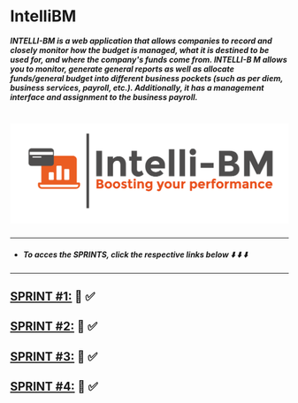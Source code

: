 # IntelliBM

***INTELLI-BM is a web application that allows companies to record and closely monitor how the budget is managed, what it is destined to be used for, and where the company's 
funds come from. INTELLI-B M allows you to monitor, generate general reports as well as allocate funds/general budget into different business pockets (such as per diem, 
business services, payroll, etc.).
Additionally, it has a management interface and assignment to the business payroll.***

# ![](https://github.com/KelvinJ1/Intelli-BM/blob/master/src/assets/intelliLogo.png)
___
- #### *To acces the SPRINTS, click the respective links below :arrow_down: :arrow_down: :arrow_down:*
___
## [SPRINT #1:](https://sharing.clickup.com/t/h/5q9khx/C6ZFDE1FYEAID0E) :file_folder: :white_check_mark:

## [SPRINT #2:](https://drive.google.com/file/d/1Pnw_nxAL0LLtwipoM2_HHjIufC5h55kr/view) :file_folder: :white_check_mark:

## [SPRINT #3:](https://sharing.clickup.com/t/h/639k5x/DCR2Z5P75T8J9LL) :file_folder: :white_check_mark:

## [SPRINT #4:](https://sharing.clickup.com/t/h/6788zu/07LIIHEZHKBEX4Z) :file_folder: :white_check_mark:

